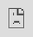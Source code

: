 ```yaml
---
layout: post
date:   2020-05-10
image: "/conflict_urbanism_sp2020/images/covid19/covid19_thumbnail.jpg"
title:  "Pandemic Urbanism: Reflections on the Spatial and Rhetorical Devices of the COVID-19 Crisis"
author: "Jin Hong Kim, Claudia Nicole Kleffmann, Spenser A Krut, Nina Sky Lish, Qingying Wang, Savannah Wu"
---
```

<!-- This is a document that is written in markdown. What is markdown? It is a 'markup language' that allows you to format plain text in a way that is easily converted to many different formats. For example, this document was written in markdown but will be used as an webpage and converted into HTML.  

<!-- 
To present and turn in your final projects for Conflict Urbanism: Puerto Rico Now you will be editing this template. You will include all of the text of your paper here, along with any and all images, maps, videos, or other materials that you produce.  

<!-- 
[This webpage](https://guides.github.com/features/mastering-markdown/) provides a comprehensive guide to markdown syntax. But to make things easier for you we are including a cheat sheet of the main things you need to know here.  
-->

#### Context  
It is May 8, 2020 and the coronavirus pandemic steadily continues on its disruptive path. It is a conflict of growing proportions that, in a few short months, became the primary structuring principle of organisms, societies, cities, and infrastructural and global networks. Though the “end” is far from sight, we know that conflict can be destructive and also constructive when it comes to our environments. Prompted by the theme of this course, the architecture school and university we share, and the simple fact that “we’re living it,” this project aims to reflect upon and analyze the documented aspects of the novel coronavirus in order to better understand the present spatial effects and future implications.

The project shares insights into the chronology of unprecedented events; a lexicon of spatial terminology indigenous to the pandemic; a defense of the efficacy of the “Flatten-the-curve” movement; and deeper reflections on the data, methods, and visualizations circulating at present.

#### Dispersion
![DispersionGif](/conflict_urbanism_sp2020/images/covid19/DispersionGif.gif)  
On March 12, 2020, the President of Columbia University, Lee Bollinger, issued the following statement: “in order to reduce the density of our residential environment, while respecting the interests and needs of students who have reason to continue to remain in residence on campus, we are instituting three critical decisions: (1) The University will remain open and functioning; (2) All classes for the remainder of the semester will be conducted online; and (3) We encourage any students who are able to move out of undergraduate residence halls for the rest of the semester to do so.” Thus, there were many cancelled spring break plans (March 16-20) due to the mounting travel restrictions. On March 11 the U.S. barred the entry of all foreign nationals who had visited China, Iran and a group of European countries during the previous 14 days.[^1] The State Department on March 19 raised its global travel advisory to a Level 4, a recommendation that U.S. citizens either remain in place or return home. While on March 20, the White House Coronavirus Task Force said it was closing the border with Mexico and Canada to any nonessential travel, beginning March 21. By March 27, most students left Columbia to work remotely.  Some went home, others stayed in New York. 

Our awareness of the crisis evolved over time as restrictions and cancellations progressed. In an exercise early in the forming of this project, we found the act of mapping Columbia University and GSAPP events useful in understanding the multitude of personal and institutional circumstances. 

[^1]: Coronavirus Travel Restrictions, Across the Globe. New York Times. https://www.nytimes.com/article/coronavirus-travel-restrictions.html.


![TimelineGif](/conflict_urbanism_sp2020/images/covid19/TimelineGif.gif)  
Timeline of University Events  

Students also drafted their own personal timelines according to their own experiences.  

<p align="center">
<img width="150" alt="PersonalTimeline01" src="/conflict_urbanism_sp2020/images/covid19/PersonalTimeline01.png">  <img width="150" alt="PersonalTimeline02" src="/conflict_urbanism_sp2020/images/covid19/PersonalTimeline02.png">  <img width="150" alt="PersonalTimeline03" src="/conflict_urbanism_sp2020/images/covid19/PersonalTimeline03.png">  <img width="150" alt="PersonalTimeline04" src="/conflict_urbanism_sp2020/images/covid19/PersonalTimeline04.png"> 
<br>
<img width="150" alt="PersonalTimeline05" src="/conflict_urbanism_sp2020/images/covid19/PersonalTimeline05.png">  <img width="150" alt="PersonalTimeline06" src="/conflict_urbanism_sp2020/images/covid19/PersonalTimeline06.png">  <img width="150" alt="PersonalTimeline07" src="/conflict_urbanism_sp2020/images/covid19/PersonalTimeline07.png">  <img width="150" alt="PersonalTimeline08" src="/conflict_urbanism_sp2020/images/covid19/PersonalTimeline08.png">
</p>

#### Lexicon of Spatial Terms
Moving beyond our class’s dispersion, beyond the University’s timeline and lens through which to observe the crisis, our following explorations attempt to represent at minimum three critical demographics: Essential Workers, non-essential workers, and those who have experienced serious disruptions to their livelihood on account of falling ill or having a close relation compromised by the virus. From the many mediums and platforms broadcasting information about COVID-19, a lexicon of spatial terms continues to emerge and shape the way we understand the current and potential effects of the pandemic on the urban environment. As part of this project’s efforts to keep up, we collected these terms throughout March and April with input from our classmates and extensive online research. After a critical mass was reached, we sought to classify our findings as a form of analysis: scalar divisions added another dimension to the old, new, and ever-changing definitions and uses of these words.  


<div class="iframe-column"><iframe src="https://jinhongkim-git.github.io/covid19/index.html" style="position:absolute;top:0;left:0;width:100%;height:100%;" frameborder="0"></iframe></div>  


#### Flatten-the-Curve  
A widely circulated diagram serves as an organizing principle for the spatial terms within the various scales.  

![FlattenTheCurvePng](/conflict_urbanism_sp2020/images/covid19/FlattentheCurveDiagram.png)  

The flatten the curve diagram started to become popular in early March after microbiologist Siouxsie Wiles and illustrator Toby Morris [^2] circulated a clear GIF that emphasizes the importance of preventing the spread with simple actions. The diagram charts two projected outcomes of COVID-19 and the healthcare system. The high peak  illustrates the catastrophic outcomes that come from taking no preventative measures and the spread infecting people beyond the capacity of the healthcare system (shown in purple). Whereas the second peak highlights how the curve would look when taking preventative measures, in which the number of infected cases can drastically be reduced by small actions that avoid the spread (shown in blue). This diagram emphasizes the combination of the threat of COVID-19’s high contagion spread combined with the limitations of the healthcare system. 

The diagram disseminates the two scenarios simply and not mathematically, becoming a powerful tool to educate and spread the news. As a result, we now find a large diversity of the same diagram, in different languages, some with added information, some through a more fun and creative lens, etc.  

![FlattenTheCurveGif](/conflict_urbanism_sp2020/images/covid19/Diagram-variations.gif)  

[^2]: Mark Wilson, “The story behind ‘flatten the curve,’ the defining chart of the coronavirus” Fast Company, March 2020. https://www.fastcompany.com/90476143/the-story-behind-flatten-the-curve-the-defining-chart-of-the-coronavirus

<a name="top"></a>
The diagram is annotated with terminology and analysis to explore six spatial scales:  
#### <a href="#MicrobialSpace">Microbial</a> | <a href="#PersonalSpace">Personal</a> | <a href="#SocialSpace">Social</a> | <a href="#UrbanSpace">Urban</a> | <a href="#InfrastructuralSpace">Infrastructural</a> | <a href="#GlobSpaceal">Global</a> 

===========================================================================================

#### <a name="MicrobialSpace">Microbial Space</a> 

![FlattenTheCurveMicrobial](/conflict_urbanism_sp2020/images/covid19/MicrobialCurve.png) 

Policies implemented at lowering the Rt value to below 1 shifts the epidemic curve towards a downward trend. The r-naught (R0)value, or the infectious rate of the disease is estimated to be in between 2.5 and 3, meaning that for every one person infected, 2.5 to 3 persons are likely to be infected over the virus’ serial interval. However, the Rt value (effective reproduction rate), which takes human and environmental controls into consideration, shows how policies implemented over time can decrease the infectious rate of the disease.  

<p align="center">
<img width="200" alt="microbial01" src="/conflict_urbanism_sp2020/images/covid19/microbial01.jpg" onmouseover="this.src='/conflict_urbanism_sp2020/images/covid19/microbial01-01.jpg'" onmouseout="this.src='/conflict_urbanism_sp2020/images/covid19/microbial01.jpg'">  <img width="200" alt="microbial02" src="/conflict_urbanism_sp2020/images/covid19/microbial02.jpg" onmouseover="this.src='/conflict_urbanism_sp2020/images/covid19/microbial02-01.jpg'" onmouseout="this.src='/conflict_urbanism_sp2020/images/covid19/microbial02.jpg'">  <img width="200" alt="microbial03" src="/conflict_urbanism_sp2020/images/covid19/microbial03.jpg" onmouseover="this.src='/conflict_urbanism_sp2020/images/covid19/microbial03-01.jpg'" onmouseout="this.src='/conflict_urbanism_sp2020/images/covid19/microbial03.jpg'">  
<br>
<img width="200" alt="microbial04" src="/conflict_urbanism_sp2020/images/covid19/microbial04.jpg" onmouseover="this.src='/conflict_urbanism_sp2020/images/covid19/microbial04-01.jpg'" onmouseout="this.src='/conflict_urbanism_sp2020/images/covid19/microbial04.jpg'">  <img width="200" alt="microbial05" src="/conflict_urbanism_sp2020/images/covid19/microbial05.jpg" onmouseover="this.src='/conflict_urbanism_sp2020/images/covid19/microbial05-01.jpg'" onmouseout="this.src='/conflict_urbanism_sp2020/images/covid19/microbial05.jpg'">  <img width="200" alt="microbial06" src="/conflict_urbanism_sp2020/images/covid19/microbial06.jpg" onmouseover="this.src='/conflict_urbanism_sp2020/images/covid19/microbial06-01.jpg'" onmouseout="this.src='/conflict_urbanism_sp2020/images/covid19/microbial06.jpg'">  
</p>  
Image citations: [^3], [^4], [^5], [^6], [^7], [^8]

[^3]: note1 x
[^4]: note1 x
[^5]: note1 x
[^6]: note1 x
[^7]: note1 x
[^8]: note1 x

The fight against COVID-19 starts at a microbial scale – a conflict that is invisible to the eye yet has serious repercussions in the way we manage space. In the frontlines, scientists are trying to make visible the invisible virus that is SARS-CoV-2 while doctors are donning their limited supply of personal protective equipment to shield themselves at the microbial scale. The rest of the city are wearing N95 masks that filter out 95% of particulate matter invisible to the naked eye. People are advised to wash their hands for 20-seconds with soap and disinfect surfaces with alcoholic wipes to prevent further spread. Geospatial Resolution of Human and Bacterial Diversity with City-Scale Metagenomics by Afshinnekoo et al. mapping the diversity of bacterial species existing on various surfaces of New York City’s subway system is more relevant today than ever regarding the spatial conditions of the pandemic.

Every week, hundreds of newspapers are published that use statistical and evidence-based modeling to help “see” the virus and understand it in more concrete ways. There are three critical numbers, based on numerous papers, that influence policy measures to help slow the spread of the virus: Rt (effective reproduction rate), severity, and total number of cases.

Rt  
Based on R0 (r-naught) value, known as the reproduction number signals how contagious a disease is. For example, an R0 value of 2 means that the one person has a likelihood of spreading it to two persons over its serial interval, the average time between each successive infection. Likewise, a R0 value of lower than 1 means that it spreads to fewer people over time. However, R0 is static and is not helpful in determining which policies are effective and therefore Rt value, which takes human and environmental controls into consideration, becomes more valuable. Studies have shown that the initial Rt value of COVID-19 in Wuhan started at 3.9 but with effective lockdown and quarantine measures, they were able to bring it down to 0.32. While calculation methods for this value vary widely and are much disputed, it has shown to increase in confidence interval over time as more data becomes available.

Severity  
CDC / China research
 
Number of cases  
At the early stages of the pandemic, there was unreliable data in the total number of cases being reported, largely due to a lack of understanding overall about the virus. As governments came to agree diagnostic testing was of utmost priority in order to understand the full extent of the pandemic, there was a rush to manufacture test kits. In South Korea, their early action to mass produce test kits allowed for abundant access to testing and was their primary tool for effectively seeing and controlling the virus. Alternatively, when the United States announced travel restrictions to and from China after nine confirmed cases, there was large speculation that it was already too late and that the virus had already infected thousands more in the country.
 
More recently, the rise in antibody testing of the virus has supplemented the lack of diagnostic tests in order to more accurately depict the total number of cases. Recent studies have shown that 1 in 5 persons in New York City are likely to have contracted the virus at some point.



<a href="#top">Back to Top</a>

#### <a name="PersonalSpace">Personal Space</a> 

![FlattenTheCurvePersonal](/conflict_urbanism_sp2020/images/covid19/PersonalCurve.jpg) 

Actions taken at the Personal Scale result in a flattening of the epidemic curve and a potential lowering of the healthcare system capacity line. Individuals abiding by social distancing protocol like maintaining six feet of separation or working from home decreases the potential number of cases by minimizing unnecessary contact with others. If healthcare workers follow similar principles (ie. self-quarantining if potentially exposed to the virus), they would be required to remove themselves from the frontline for a dedicated period of time therefore decreasing the healthcare system capacity.  

<p align="center">
<img width="200" alt="personal01" src="/conflict_urbanism_sp2020/images/covid19/Personal01.jpg" onmouseover="this.src='/conflict_urbanism_sp2020/images/covid19/Personal01-01.jpg'" onmouseout="this.src='/conflict_urbanism_sp2020/images/covid19/Personal01.jpg'">  <img width="200" alt="personal02" src="/conflict_urbanism_sp2020/images/covid19/Personal02.jpg" onmouseover="this.src='/conflict_urbanism_sp2020/images/covid19/Personal02-01.jpg'" onmouseout="this.src='/conflict_urbanism_sp2020/images/covid19/Personal02.jpg'">  <img width="200" alt="personal03" src="/conflict_urbanism_sp2020/images/covid19/Personal03.jpg" onmouseover="this.src='/conflict_urbanism_sp2020/images/covid19/Personal03-01.jpg'" onmouseout="this.src='/conflict_urbanism_sp2020/images/covid19/Personal03.jpg'">  
<br>
<img width="200" alt="personal04" src="/conflict_urbanism_sp2020/images/covid19/Personal04.jpg" onmouseover="this.src='/conflict_urbanism_sp2020/images/covid19/Personal04-01.jpg'" onmouseout="this.src='/conflict_urbanism_sp2020/images/covid19/Personal04.jpg'">  <img width="200" alt="personal07" src="/conflict_urbanism_sp2020/images/covid19/Personal07.jpg" onmouseover="this.src='/conflict_urbanism_sp2020/images/covid19/Personal07-01.jpg'" onmouseout="this.src='/conflict_urbanism_sp2020/images/covid19/Personal07.jpg'">  <img width="200" alt="personal06" src="/conflict_urbanism_sp2020/images/covid19/Personal06.jpg" onmouseover="this.src='/conflict_urbanism_sp2020/images/covid19/Personal06-01.jpg'" onmouseout="this.src='/conflict_urbanism_sp2020/images/covid19/Personal06.jpg'">  
</p>
Image citations: [^9], [^10], [^11], [^12], [^13], [^14]  

[^9]: note1 x
[^10]: note1 x
[^11]: note1 x
[^12]: note1 x
[^13]: note1 x
[^14]: note1 x

The Personal Scale encompasses an individual’s agency and concerns. The virus spreads through contact between healthy and infected persons, therefore governments and institutions mandate distancing. Work-from-home or remote-learning requirements promote dispersion of large concentrations of people. Occupancy restrictions limit the number of people allowed to gather in or enter one place. Maintaining six feet apart from strangers provides a buffer for contagious symptoms. But how do these new rules augment an individual’s experience of personal space?  
 
For non-essential workers, operation within one’s personal space becomes an act of reducing the risk of exposure by physically removing oneself from contact with other people. Essential workers navigate hygienic measures intended to cleanse their personal space between shifts—between moments when risk of exposure from strangers is high to moments of being the greatest risk for their families and/or relations. Falling ill, or caring for someone else who is ill, amplifies the adherence to the new guidelines for social distancing and cleanliness. In all spheres, routines have been upended and therefore personal space has taken on new meaning and value.  

While all of the new measures are proposed in the service of protecting one’s physical health, the Personal Scale also makes evident the effect of the pandemic on a subconscious level. The adjustments necessary to follow distancing practices affects mental health, habits, and the spaces we inhabit.  

Rhetorics of Isolation Enforcement  

In the United States, restrictions and guidelines in response to COVID-19 with spatiotemporal effects vary across borders, yet repeat similar phrases: shelter in place and stay home. The primary differences between the phrases lie in their historical use and nuances of the English language. The language of the measures matter insofar as how the public reacts to them. To consider briefly how the importance of rhetoric has played out already, the series of announcements, orders, and plans put forth by California and New York in March offer comparable case studies. 

Part of the ongoing crisis is the concurrent infodemic—the proliferation of false or inaccurate information. Much has been said about steps taken in northern California to stop the spread ranging from commending their early action to accusing the local governments of inducing fear and panic by invoking the phrase: shelter in place.[^15] One caveat to this reporting is that during the press briefing for the most densely populated county (San Francisco) introducing Public Health Order No. C19-07, “shelter in place” was never uttered by any officials.[^16] It appeared in the language of the order as follows: “this Order requires all individuals anywhere in San Francisco to shelter in place—that is, stay at home—except for certain essential activities.”

[^15]: A PDF of  Public Health Order No. C19-07 can be found here: https://www.sfdph.org/dph/alerts/files/HealthOrderC19-07-%20Shelter-in-Place.pdf
[^16]: https://www.youtube.com/watch?v=_VwHUvVyO_M


![PersonalCollage](/conflict_urbanism_sp2020/images/covid19/PersonalCollage.jpg) 

In this moment when every government is under the stress of acting quickly and efficiently, one approach to disseminating helpful information is to reuse known legal terminology. “Shelter in place” is a formal warning previously used in situations when it would be more dangerous for people to evacuate than stay indoors. Since the criticism of its inextricable association with more alarming circumstances, California switched to “stay-at-home order.”  

One of the loudest critics of naming public health orders came from New York Governor Andrew M. Cuomo after New York City Mayor, Bill de Blasio, expressed support for California’s action. “Look at your words, ‘shelter in place,’ you know where that came from? That came from nuclear war. What it said is people should go into an interior room of their home with no windows, stay there until they get the all-clear sign. Now, that’s not what people really mean, but that’s what it sounds like.”[^17] Instead, on March 20, Cuomo announced New York’s Executive Order, NYS on P.A.U.S.E., an acronym for Policies Assure Uniform Safety for Everyone.The regulations it outlined were built up over the month of March; gradually more of the non-essential workforce was sent home until the numbers reached 100%. The order also introduced stricter rules for vulnerable populations, particularly the elderly. Cuomo nicknamed this section Matilda’s Law, after his own mother, to act as a reminder that what an individual does affects those around them.[^18] Both the acronym (alternatively understood as the avoidance of using alarmist language concurrently circulating) and personal touches intend to present an empathetic approach, the efficacy of which is still running its course.  

[^17]: Keshia Cluckey and Henry Goldman. “De Blasio Insists on NYC Shelter-in-Place Order; Cuomo Resists”  Bloomberg News, March 20, 2020. 
[^18]: https://www.youtube.com/watch?v=XxA4HL-I8sc.  

<div class="iframe-column"><iframe src="https://www.youtube.com/embed/XxA4HL-I8sc" style="position:absolute;top:0;left:0;width:100%;height:100%;" frameborder="0" allow="accelerometer; autoplay; encrypted-media; gyroscope; picture-in-picture" allowfullscreen></iframe></div>
Source: YouTube

It could be argued that northern California was going to face backlash regardless of the formal language of their announcements because they introduced the strictest rules first. The rhetoric of the order, the press briefing, and subsequent reporting was one mere scapegoat for the anger, disappointment, and anxiety of the public. It is also worth questioning if the seriousness of the situation can and should be matched by the language used. The measures suggested at the Personal Scale, like maintaining six feet or working from home, feel somewhat voluntary (because they are in many places on the globe) despite having life or death effects. Further, political, medical, or scientific fields have historically attempted to use neutral, matter-of-fact tones to emphasize seriousness—like shelter in place—which is sufficiently vague. Using “stay-at-home” or stay home in its stead introduces a new, potentially contentious term: home. As the crisis continues, it is becoming increasingly evident that home can mean many different situations depending on individuals’ circumstances.  

<a href="#top">Back to Top</a>

#### <a name="SocialSpace">Social Space</a> 

![FlattenTheCurveSocial](/conflict_urbanism_sp2020/images/covid19/SocialCurve.png) 

The widely known diagram of “Flattening the Curve” takes terminologies like Social distancing, Quarantine, Isolation, Postponing and others as its base to highlight how social interaction influences the amount of stress put on the Healthcare system. Therefore, when annotating the “Flatten the Curve” diagram with a “Social Space” Lexicon approach, two additional layers come to mind. The first is the different levels of social distancing and how strictly each state or country applies them. We already know that depending on these different levels of social distancing, the Healthcare system will perform drastically differently. The wide known diagram highlights the huge difference between not doing anything and taking radical cautionary measures to reduce the spread of the virus. However the added curves highlight how measures that would seem drastic, are still not enough, like for example closing down schools and universities. Instead these added curves point out that only when isolating cases, plus any other additional effort, will we start seeing better results in containing the spread of the virus.  

The second layer is about how these different outcomes have an effect on vulnerable populations. This category includes both people who have pre existing conditions that make them more susceptible to the virus and certain age groups, but it also includes low-income populations who can not afford to isolate and stay home, or do not have the means to get tested and treated accordingly.  

![VulnerablePopulation](/conflict_urbanism_sp2020/images/covid19/SocialVulnerablePop.PNG) 
Source: Chris Wilson, “These Graphs Show How COVID-19 Is Ravaging New York City's Low-Income Neighborhoods“ Time, April 2020. https://time.com/5821212/coronavirus-low-income-communities/  

It is therefore possible to make the following deduction: The first scenario of the “Flatten the Curve” diagram (in purple) most probably includes a much higher percentage of affected people that fall under any of the “vulnerable population'' categories, since they are the ones more likely to get it and not get an adequate treatment fast enough. This scenario shows a disregard for vulnerable populations which is also reflected in statements given by certain leaders, like Texas Governor, who considered “that the economic well-being of the country was more important than the lives of older people”.[^19] On the other hand, if the curve remains controlled, the second scenario in light blue, then the vulnerable population, meaning older people or groups with pre existing conditions, will still be mostly affected, but they will be able to get treatment, reducing their death toll. Unfortunately this was not the case for many cities and countries, in which the economy was put before the well being of their population.  
[^19]: Celia Viggo Wexler, “Coronavirus has shown that the economy is more important to Trump than elderly people” Euronews, March 2020. https://www.euronews.com/2020/03/28/coronavirus-has-donald-trump-dan-patrick-ready-sacrifice-older-people-view

It is due to these many debates, on whether to do this or that, that talk around Social Space has become a very dominating topic since the start of COVID-19.   
The speed of the spread of the virus is currently dictating the way we interact in society. It has been constantly repeated that people who have the regular flu will spread it to 1.3 people, whereas someone with COVID-19 will give it to 2.5, meaning that our social behaviour needed to change drastically in order to avoid the exponential growth of the curve and avoid overloading the health infrastructure.  
With this concept in mind, a big variety of new terms started to become very popular ranging from basic social distancing understanding, to terms like “postponed” or “cancelled” that start travelling the media at exponential rates. A few weeks into the social distancing, people start talking about the “new normal”, anticipating and thinking of what the future might look like after this pandemic.  

![SocialLexicon](/conflict_urbanism_sp2020/images/covid19/SocialLexicon.png)  

Of course all these new terms start to give shape to a broader one: “Infodemic”. It is as important as pandemic due to how fast and easily it “spreads”. The overwhelming amount of information and the easy access becomes the foundation of this one last term. Which is why the chronology of these terms is of particular interest. There is an order to how certain terms start to become more and more popular, also displaying how one leads to the next. 
In a way one can talk of an evolution of spatial terms that start to grow and diversify as time goes by since the start of the outbreak and as we see new outcomes, new reactions, unexpected growth in numbers and new social patterns.  

![LexiconGoogleSearch](/conflict_urbanism_sp2020/images/covid19/SocialLexiconGoogleSearch.png)
Source: Google Word Search - United States

When running a Google Word Search for the U.S from December to May, we see that the terms that mostly stand out are Cancelled, Isolation, Shutdown, Social Distancing, Virtual and Essential Workers, all very related to Covid-19. However, even though it is hard to establish an actual chronological order, one could say that there is a “first” and a following chain reaction, starting with “Cancelled”. However, a Google Word Search will focus on trends, which does not accurately reflect the real order, which is why starting with “Essential workers”, due to their position as the frontline and first responders, can make more sense for a chronological collage.  

![LexiconChronologyGif](/conflict_urbanism_sp2020/images/covid19/SocialLexiconChronologyGif.gif)  

There are many ways to organize this lexicon chronologically and probably none is entirely correct or incorrect. However this exercise allows us to raise important questions regarding the past present and future, questioning underlying issues that are now more visible, understanding the present, which is changing extremely fast under these circumstances and speculating about what will happen. For example, is there a new understanding of vulnerable populations that will include first responders or essential workers that cannot leave because they are needed, making them more vulnerable in a crisis like this?  Does this mean that these job positions could finally become more valued, leading to a raise in salary or social benefits? 
How will we continue using spaces? And are we learning new values and appreciating existing Social Networks? Maybe even discovering new ones that were always there but never evident?
All of this will finally lead to our New Normal. 

<a href="#top">Back to Top</a>  


#### <a name="UrbanSpace">Urban Space</a> 

![FlattenTheCurveUrban](/conflict_urbanism_sp2020/images/covid19/UrbanCurve.gif) 

Typically the healthcare system’s available resources, space and staff all limit its capacity to treat patients. Urban areas with high populations and potential for Covid-19 spread create emergent needs to expand the healthcare systems capacity and mitigate high mortality by meeting increased needs--and fast. 

Expanding Capacity  
Small local businesses and large corporations adapt in real time to provide online services and new production streams of PPE, medical equipment and provide basic needs to people around the world.  The distancing measures combined with temporary expansion to the healthcare system allow needs to be met and a delayed peak of cases. Re-openings of offices and normal operations and restrictions lifted before a vaccine or herd immunity risks a resurgence of the spread and a potential second peak. 

Urban Space Transformation  
Quiet and eerily empty streets and public spaces. Makeshift hospitals spilling out into parking lots and parks. Caution tape strewn about playgrounds and signs reminding of “social distancing” and “no gathering, stay six-feet apart” displayed in places formerly packed on warm spring days.

Those depictions were unimaginable or seemingly science fiction prior to March. Urban spaces are undergoing reconfigurations which include temporary housing for the homeless, pedestrianized streets and makeshift treatment and testing centers. The streets are experiencing a beautiful resurgence of wildlife in some cases, but the inactivity can also create a post-apocalyptic fear and paranoia.

![UrbanLexiconGif](/conflict_urbanism_sp2020/images/covid19/UrbanLexiconGif.gif) 

Imagining Potential Futures  
“Never waste a good crisis” has become a motto within the design field throughout the pandemic. The opportunities for change increase while each city experiences transformations. RFP’s and competitions have all launched to meet the challenges of a supposed “new future.” The hope is that we can adapt and customize our cities to work better for people. For far too long cities have been designed for automobiles and perform poorly for pedestrians and cyclists. People find themselves occupying the leftover area between the streets and the buildings--sidewalks. They are uninspired and wildly insufficient for our present reality of physical distancing which causes chaotic dodging on every block. What might the future urban spaces look like at the end of the Covid-19 crisis?

<a href="#top">Back to Top</a>  

#### <a name="InfrastrucutralSpace">Infrastructural Space</a> 

![FlattenTheCurveInfrastructural](/conflict_urbanism_sp2020/images/covid19/InfrastructuralCurve.png) 

The Infrastructural space serves as a critical nodal space in fighting against the unprecedented COVID-19 crisis. It refers to the space of the underlying framework connecting different urban spaces, as well as connecting different cities and countries across the world. As Brian Larkin defines infrastructure as the “physical network” that “allows for the possibility of exchange over space,”[^20] this scale of space puts an emphasis on the movement and flow of goods, people, materials and services across different scales of space. Because of the contagious nature of the virus, movement and connectivity, infrastructure assumes a critical role, as it becomes questionable and sometimes even dangerous. 

From the lockdown of the city of Wuhan to the Hubei Province, to bringing national guards to New Rochelle in the New York State, we saw top-down measures to use infrastructure to restrict movement in an attempt to flatten the curve. Surveillance and tracking of the movement history of positive cases were also considered effective in containing the transmission of the virus, especially with the successful case of South Korea. On the other hand, the public infrastructural spaces, such as the subways, airports and highways, become empty since they could be the “hot zone” of the virus due to their public and connective nature. Reflecting on the Infrastructural space, we have to ask: what is the new role of infrastructure in such a crisis? Or should we think about the infrastructural space less in the form of “physical built networks” but more as the exchange of invisible service and ideas across space?
[^20]: Larkin, Brian. “The Politics and Poetics of Infrastructure”. The Annual Review of Anthropology.2013

![InfrastructuralLexicon](/conflict_urbanism_sp2020/images/covid19/InfrastructuralLexicon.png)  

<!--
Checkpoints  
<p align="center">
<img width="150" alt="Checkpoint01" src="/conflict_urbanism_sp2020/images/covid19/Checkpoint01.jpg">  <img width="150" alt="Checkpoint02" src="/conflict_urbanism_sp2020/images/covid19/Checkpoint02.jpg">  <img width="150" alt="Checkpoint03" src="/conflict_urbanism_sp2020/images/covid19/Checkpoint03.jpg">  <img width="150" alt="Checkpoint04" src="/conflict_urbanism_sp2020/images/covid19/Checkpoint04.jpg">  
<br>
<img width="150" alt="Checkpoint05" src="/conflict_urbanism_sp2020/images/covid19/Checkpoint05.jpg">  <img width="150" alt="Checkpoint06" src="/conflict_urbanism_sp2020/images/covid19/Checkpoint06.jpg">  <img width="150" alt="Checkpoint07" src="/conflict_urbanism_sp2020/images/covid19/Checkpoint07.jpg">  <img width="150" alt="Checkpoint08" src="/conflict_urbanism_sp2020/images/covid19/Checkpoint08.jpg">  
</p>
-->
<!--
Critical Infrastructure  
<p align="center">
<img width="150" alt="CritInfra01" src="/conflict_urbanism_sp2020/images/covid19/CritInfra01.png">  <img width="150" alt="CritInfra02" src="/conflict_urbanism_sp2020/images/covid19/CritInfra02.jpg">  <img width="150" alt="CritInfra03" src="/conflict_urbanism_sp2020/images/covid19/CritInfra03.jpg">  <img width="150" alt="CritInfra04" src="/conflict_urbanism_sp2020/images/covid19/CritInfra04.png">  
</p>
-->
<!--
Wuhan Lockdown  
<p align="center">
<img width="150" alt="Wuhan01" src="/conflict_urbanism_sp2020/images/covid19/Wuhan01.png">  <img width="150" alt="Wuhan02" src="/conflict_urbanism_sp2020/images/covid19/Wuhan02.png">  <img width="150" alt="Wuhan03" src="/conflict_urbanism_sp2020/images/covid19/Wuhan03.jpg">  <img width="150" alt="Wuhan04" src="/conflict_urbanism_sp2020/images/covid19/Wuhan04.jpg">  
<br>
<img width="150" alt="Wuhan05" src="/conflict_urbanism_sp2020/images/covid19/Wuhan05.jpg">  <img width="150" alt="Wuhan06" src="/conflict_urbanism_sp2020/images/covid19/Wuhan06.jpg">  <img width="150" alt="Wuhan07" src="/conflict_urbanism_sp2020/images/covid19/Wuhan07.jpg">  <img width="150" alt="Wuhan08" src="/conflict_urbanism_sp2020/images/covid19/Wuhan08.jpg">  
</p>
-->
<!--
Public Transit  
<p align="center">
<img width="150" alt="Transit01" src="/conflict_urbanism_sp2020/images/covid19/Transit01.jpg">  <img width="150" alt="Transit02" src="/conflict_urbanism_sp2020/images/covid19/Transit02.jpg">  <img width="150" alt="Transit03" src="/conflict_urbanism_sp2020/images/covid19/Transit03.jpg">  <img width="150" alt="Transit04" src="/conflict_urbanism_sp2020/images/covid19/Transit04.jpg">  
<br>
<img width="150" alt="Transit05" src="/conflict_urbanism_sp2020/images/covid19/Transit05.jpg">  <img width="150" alt="Transit06" src="/conflict_urbanism_sp2020/images/covid19/Transit06.jpg">  <img width="150" alt="Transit07" src="/conflict_urbanism_sp2020/images/covid19/Transit07.jpg">  <img width="150" alt="Transit08" src="/conflict_urbanism_sp2020/images/covid19/Transit08.png"> 
</p>
-->
<!--
Air Travel  
<p align="center">
<img width="150" alt="AirTravel01" src="/conflict_urbanism_sp2020/images/covid19/AirTravel01.jpg">  <img width="150" alt="AirTravel02" src="/conflict_urbanism_sp2020/images/covid19/AirTravel02.jpg">  <img width="150" alt="AirTravel03" src="/conflict_urbanism_sp2020/images/covid19/AirTravel03.jpg">  <img width="150" alt="AirTravel04" src="/conflict_urbanism_sp2020/images/covid19/AirTravel04.jpg">  
</p>
-->

Analysis of different scales of intervention in the Infrastructural Space to restrict movement and to flatten the curve  

![InfrastructuralAnalysis](/conflict_urbanism_sp2020/images/covid19/InfrastructuralAnalysis.png) 

This diagram attempts to extract different strategies used to restrict movement in the infrastructural space [^21] and to analyze them according to their scales of intervention versus the effect on flattening the curve of COVID-19 (the effect is generalized rather than scientific). It shows that generally the effect of the intervention is proportional to the scale of intervention. At the same time, actions taken on the nodal spaces, such as the border between states and nations are usually the most effective since they have a large impact in containing the movement across space. This points to the critical role of infrastructure as a network of exchange, especially at an age of maximized connectivity. At the same time, such strategies, even taken at small scales such as at the level of checkpoints, usually require top-down approaches from the local government or even the collaboration between governments.  
[^21]: All the information is extracted from the photos of the photo grid. Refer to their sources.  

It is demonstrated that the infrastructural space is a critical space in the crisis of COIVD-19 due to its nature as a space of exchange. This crisis prompts us to reflect on the question of control over this exchange. Is control over infrastructural space necessary during such a crisis? If so, does it assume that we should accept the inherent political nature of the infrastructure since such control usually comes from top-down approaches? In the case of COVID-19, is infrapolitics still a possibility? Lastly, if physical exchange is inherently controlled by power, how about immaterial exchange such as ideas and emotions?  

<a href="#top">Back to Top</a>  

#### <a name="GlobalSpace">Global Space</a> 

The global impacts of the COVID-19 crisis, which was declared as a pandemic by the WHO on March 11, are unprecedented and severe. It is a health pandemic and economic crisis that became global in a short span of time, resulting in a combination of disruptions to our way of life and mobility, uncertainty over privacy concerns, and demand and supply chain disruptions to major economies. [^22] The crisis has revealed racial biases showing up in coronavirus testing and incidences of individuals racializing COVID-19 as the “Chinese virus”. Superspreader events have occurred in environments where many people are in close quarters for sustained periods, such as the outbreaks in nursing homes, cruise ships, and church gatherings. Satellite imagery show reductions of greenhouse gas emissions in numerous cities, and photos of wildlife sightings suggest that the coronavirus is changing the environment. However, many experts are less certain about the long-term environmental impacts as activists are pressing governments to ensure tougher rules on emissions to post-pandemic stimulus aid. [^23]  

[^22]: Izvorski et al. (2020). A policy framework for mitigating the economic impact of COVID-19. Brookings Institute. https://www.brookings.edu/blog/future-development/2020/04/20/a-policy-framework-for-mitigating-the-economic-impact-of-covid-19/   
[^23]: McFarlane, Sarah. (April 6, 2020). How Environmental Movement Plans to Leverage the Coronavirus Pandemic. WSJ. https://www.wsj.com/articles/how-the-environmental-movement-plans-to-leverage-the-coronavirus-pandemic-11586164191  

<p align="center">
<img width="200" alt="Global01" src="/conflict_urbanism_sp2020/images/covid19/Global01.jpg" onmouseover="this.src='/conflict_urbanism_sp2020/images/covid19/Global01-01.jpg'" onmouseout="this.src='/conflict_urbanism_sp2020/images/covid19/Global01.jpg'">  <img width="200" alt="Global02" src="/conflict_urbanism_sp2020/images/covid19/Global02.jpg" onmouseover="this.src='/conflict_urbanism_sp2020/images/covid19/Global02-01.jpg'" onmouseout="this.src='/conflict_urbanism_sp2020/images/covid19/Global02.jpg'">  <img width="200" alt="Global03" src="/conflict_urbanism_sp2020/images/covid19/Global03.png" onmouseover="this.src='/conflict_urbanism_sp2020/images/covid19/Global03-01.jpg'" onmouseout="this.src='/conflict_urbanism_sp2020/images/covid19/Global03.png'">  
<br>
<img width="200" alt="Global04" src="/conflict_urbanism_sp2020/images/covid19/Global04.jpg" onmouseover="this.src='/conflict_urbanism_sp2020/images/covid19/Global04-01.jpg'" onmouseout="this.src='/conflict_urbanism_sp2020/images/covid19/Global04.jpg'">  <img width="200" alt="Global05" src="/conflict_urbanism_sp2020/images/covid19/Global05.png" onmouseover="this.src='/conflict_urbanism_sp2020/images/covid19/Global05-01.jpg'" onmouseout="this.src='/conflict_urbanism_sp2020/images/covid19/Personal05.png'">  <img width="200" alt="Global09" src="/conflict_urbanism_sp2020/images/covid19/Global09.jpg" onmouseover="this.src='/conflict_urbanism_sp2020/images/covid19/Global09-01.jpg'" onmouseout="this.src='/conflict_urbanism_sp2020/images/covid19/Global09.jpg'">   
</p>
Image citations: [^24], [^25], [^26], [^27], [^28], [^29]

[^24]: note1 x
[^25]: note1 x
[^26]: note1 x
[^27]: note1 x
[^28]: note1 x
[^29]: note1 x

![FlattenTheCurveGlobal](/conflict_urbanism_sp2020/images/covid19/GlobalCurve.gif) 
Source: John Hopkins University (JHU) and New England Complex Systems Institute Inc. (NECSI) 2020

Spotlight of Countries Beating COVID-19 (blue), Countries That Are Nearly There (green), and Countries That Need to Take Action (purple)  
The plots are based on JHU and NECSI’s data, adjusted for each country with a rolling 10-day average to reduce the size of the features, which show up on timescales of a few days. The vertical axis is plotted in arbitrary units, in order to easily compare the shapes of the curves. Data from recovering countries show that it takes about 5-7 weeks of strong interventions to get rid of the majority of cases, while taking half-measures do not work according to NESCI.[^12]
[^12]: New England Complex Systems Institute Inc. (2020). Some are Winning - Some are not: Which countries are Best in Beating COVID-19? https://www.endcoronavirus.org/countries

South Korea (country beating COVID-19):  
South Korea has employed a comprehensive free, 10-minute testing strategy in drive-thru and walk-in centers, and a contact tracing strategy that has enabled it to successfully curb the spread of coronavirus without a strict lockdown. To flatten the curve, legislation enacted in South Korea gave the government authority to collect mobile phone, credit card, and other data from those who test positive to reconstruct their daily routes. That information, stripped of personal identifiers, is shared on social media apps that allow others to determine whether they may have crossed paths with an infected person.[^13]  
[^13]: Sternlicht, Alexandra. (April 30, 2020). South Korea's Widespread Testing And Contact Tracing Lead To First Day With No New Cases. Forbes. 

In April, South Korea’s Democratic party won a landslide victory in elections and enacted a pledge to reach net zero emissions by 2050 through large-scale investments in renewable energy, the introduction of a carbon tax, the phase out of domestic and overseas coal financing by public institutions, and the creation of a Regional Energy Transition Centre to support workers transition to green jobs. However, the South Korean government supported a $2 billion dollar bailout of the country’s largest coal plant manufacturer in the same month.  

Netherlands (country that is nearly there):  
The Netherlands has been in a so-called “intelligent lockdown” since March 24. Staying at home is not mandatory, but encouraged. Unlike its direct neighboring countries—Germany, Belgium, the U.K. and Denmark—and unlike many other countries in the rest of the world, there is no hard lockdown, hardly any visible surveillance, very limited testing and borders remain open. Currently, regions will go into lockdown if it has more than 50 infections per 100,000 inhabitants every week in the Netherlands.[^14] Behind the “intelligent lockdown” is the idea of self-regulation, in combination with good citizenship and individual responsibility to control the number of infections so that people gradually build up immunity.[^15]
[^14]: Wiltsham, Serena. (May 7, 2020). What do the experts have to say about the easing of the intelligent lockdown? Dutch Review. https://dutchreview.com/news/dutch/what-do-the-experts-have-to-say-about-the-easing-of-the-intelligent-lockdown/  
[^15]: Kraaijenbrink, Jeroen. (April 14, 2020). The Dutch Answer To COVID-19: The ‘1.5 Meter Economy’. Forbes. https://www.forbes.com/sites/jeroenkraaijenbrink/2020/04/14/the-dutch-answer-to-covid-19-the-15-meter-economy/#731480084627  

![GlobalDelhi](/conflict_urbanism_sp2020/images/covid19/GlobalDelhi.jpg)
Source: Delhi's air quality has improved remarkably during the shutdown. Source: Getty Images via Soutik Biswas, BBC  

India (country that needs to take action):  
India placed 1.3 billion citizens under a nationwide lockdown on March 25 and extended until at least May 17, marking it as the world's largest, and one of the strictest lockdowns.[^16] Businesses and transportation, schools and religious sites were closed. There have been many challenges to the lockdown-- when Prime Minister Narendra Modi announced the lockdown, thousands of migrant workers were initially stranded in cities without a way to reach their home villages, and some took 100-mile journeys on foot. With supply chain disruptions across the country, there has been widespread chaos and suffering among its 300 million poor, as many have relied on the government for food handouts.  
[^16]: New York Times. (May 10, 2020). India Coronavirus Map and Case Count. New York Times. https://www.nytimes.com/interactive/2020/world/asia/india-coronavirus-cases.html  

Due to the lockdown, India is experiencing the best air quality on record in 2020. New Delhi saw a 60% reduction in PM2.5 levels from March 23 to April 13 from the same period in 2019. However, as Sunil Dahiya, an analyst based in New Delhi for CREA shares, "India (is) a highly fossil-fueled country . . . In order to tackle pollution, we need to tackle that. . . . When we come out of the outbreak, it will be interesting to see if we invest money in the cleaner future," adding that at the minimum, the government should commit to keeping existing policy pledges.[^17]  
[^17]: Wright, Rebecca. (April 1, 2020). The world's largest coronavirus lockdown is having a dramatic impact on pollution in India. CNN. https://www.cnn.com/2020/03/31/asia/coronavirus-lockdown-impact-pollution-india-intl-hnk/index.html  

There have been a variety of terms describing the global nature of the pandemic. Here are just a few of them described in more detail:  

Epicenter:  
Wuhan, China the epicenter of the crisis, entered the first 76-Day Lockdown on January 23. The epicenter of the outbreak soon spread to Europe, then the US as these countries saw an exponential growth of cases.  

![Superspreader](/conflict_urbanism_sp2020/images/covid19/GlobalSuperspreader.jpg) 
03/02 Superspreader Lee Man-hee, the leader of the Shincheonji church, held a news conference in Gapyeong, South Korea. Source: Pool photo/Getty Images  

Super spreader & exponential growth:  
The Shincheonji Church of Jesus has been linked to more than 5,000 coronavirus cases in South Korea. Its leader Lee Man-hee kneeled on the floor at a conference and begged for forgiveness after Seoul city authorities filed a murder complaint against him for failing to cooperate with government measures to curb the epidemic. Cruise ships have also become settings for outbreaks of infectious diseases because of their closed environment and contact between travelers from many countries. More than 800 cases of laboratory-confirmed COVID-19 cases occurred during outbreaks on three cruise ship voyages, and cases linked to several additional cruises have been reported across the United States. Transmission occurred across multiple voyages from ship to ship by crew members; both crew members and passengers were affected; 10 deaths associated with cruise ships have been reported to date, according to the CDC on March 27, 2020.[^18]  
[^18]: Moriarty LF, Plucinski MM, Marston BJ, et al. Public Health Responses to COVID-19 Outbreaks on Cruise Ships — Worldwide, February–March 2020. MMWR Morb Mortal Wkly Rep 2020;69:347-352. DOI: http://dx.doi.org/10.15585/mmwr.mm6912e3external icon.  

![RacismProtest](/conflict_urbanism_sp2020/images/covid19/GlobalRacism.jpg) 
03/18 Protests against racism in San Francisco. Source: KimmyYam  

Racialized terms:  
On March 16, President Trump, started stoking xenophobia with his rhetoric about the coronavirus through terms such as the "Chinese virus." In 2020, we’ve seen people arrested in New York City for hate crimes against Asian Americans, while researchers in San Francisco found more than 1,000 reported cases of xenophobia toward Chinese Americans and their communities between January 28 and February 24.[^19] In the past, colloquial names for epidemics have appeared for different reasons--- for example, the Spanish flu actually started in Kansas, but the name took hold because in the middle of World War I, in which Spain remained neutral, Spain was one of the only Western nations willing to report frankly on the pandemic.  
[^19]: Scott, Dylan. (2020). Trump’s new fixation on using a racist name for the coronavirus is dangerous. Vox.  https://www.vox.com/2020/3/18/21185478/coronavirus-usa-trump-chinese-virus  

![GlobalMobility](/conflict_urbanism_sp2020/images/covid19/GlobalMobility.jpg) 
03/19 Health officials in Ukraine scan passengers on a flight from New York for signs of fever. Source: Gleb Garanich/Reuters

Mobility:  
Mobility patterns are also changing as more people are working from home. Some have the privilege and luxury to pause and move to second homes, while rising tension with year round residences have become prevalent, as many are struggling to pay rent. There has been a steep drop in ridership of public transit, while some trains have been used to transport the sick. Airports are reducing operations and some are at risk of closure. Airlines under pressure have reduced scheduled flights by 60-90%, as some companies have been criticized for burning fuel flying empty ‘ghost’ planes.[^20] Many ports of entry are suspending entry for foreigners, immigrants and quarantining citizens who have been to countries stricken by COVID-19 to contain the spread of the virus. 
[^20]: Hamwey, Robert. (April 20 2020). Environmental impacts of coronavirus crisis, challenges ahead. UN Conference on Trade and Development. https://unctad.org/en/pages/newsdetails.aspx?OriginalVersionID=2333  
 
Remote working:  
Companies have shifted to enhance safety protocols and enable remote work where possible, with increases in paid sick and family leaf. Some companies have also sought alternatives, such as cutting employees’ work hours by 50%, rather than laying off 50% of staff.  
![GlobalRemote](/conflict_urbanism_sp2020/images/covid19/GlobalRemote.jpg)  
03/31 Glen Quadros, owner of the Great American Diner & Bar, places a takeout food order, packaged in compostable containers, into a plastic bag in Seattle. Source: Elaine Thompson/AP


Environment & impacts on climate change:  
In the US, the EPA temporarily relaxed pollution enforcement measures to allow companies to focus on survival. Many cities such as Albuquerque and New Mexico, are reversing recent bans on plastic bags,[^21] while stores are readopting plastic containers and wrapping on fruits and vegetables. However, some governments are acting to ensure an environmentally conscious comeback. In April, New York State passed the Accelerated Renewable Energy Growth and Community Benefit Act, which will create a first-in-the-nation Office of Renewable Energy Siting to improve and streamline the process for environmentally responsible and cost-effective siting of large-scale renewable energy projects across New York--including the mandate to obtain 70% of the state’s electricity from renewable sources.[^22] Some initiatives to ensure an environmentally conscious recovery effort include the [C40 Covid Task Force](https://www.c40.org/other/covid-task-force), while the [Climate Interactive green equitable stimulus plans tracker](https://www.climateinteractive.org/ci-topics/green-equitable-stimulus-plans/) collects examples where city, state, and national leaders are making COVID-19 recovery plans in ways that could also produce benefits in racial, gender, and economic equity and in climate change mitigation and resilience.
[^21]: Flaccus, Gilliana nd the Associated Press. (April 2020). Coronavirus fears spur cities to reverse hard-fought bans on single-use plastic. Fortune. https://fortune.com/2020/04/08/coronavirus-reverse-bans-single-use-plastic/  
[^22]: Bates, Michael. (April 6 2020). NY Legislation Creates New Siting Process for Renewables. North American Wind Power. https://nawindpower.com/cuomo-passes-renewable-energy-legislation  

Economy & Supply Chain:  
The impact on the economy is especially severe for small and medium enterprises that are affected by quarantines. Lockdowns have resulted in unprecedented unemployment and reduced work schedules. The coronavirus crisis also reveals the fragility of the modern supply chain-- recent data shows the week-on-week trade in China, the US and Europe halved because of the crisis. According to the [World Economic Forum](https://www.weforum.org/agenda/2020/05/this-is-what-global-supply-chains-will-look-like-after-covid-19/), diverse sourcing and digitization will be the key to building stronger, smarter supply chains and ensuring a lasting recovery. The Brookings Institute has also proposed using a framework of health and social protection, monetary policy, fiscal policy, and financial and regulatory policies to flatten the “human suffering, recession, and bankruptcies” curve through timely, time-bound, targeted, and transparent measures. The [IMF policy tracker](https://www.imf.org/en/Topics/imf-and-covid19/Policy-Responses-to-COVID-19) and [University of Minnesota’s Center for Infectious Disease Research and Policy Supply Chain Issues Tracker](https://www.cidrap.umn.edu/covid-19/supply-chain-issues) collect examples on this front.  

Technology & Surveillance:  
Unprecedented levels of surveillance, data exploitation, and misinformation are being tested, as measures often only used temporarily in emergencies are being taken. Some countries such as South Korea use exemptions in data protection laws to share data, and governments and citizens must ensure the measures are temporary, necessary, and proportionate. [Privacy international’s global responses tracker](https://privacyinternational.org/examples/tracking-global-response-covid-19) and [WHO’s Digital Health & innovation](https://www.who.int/health-topics/digital-health/#tab=tab_1) page collect examples of technological responses to the virus. For example, in response to the infodemic, the WHO’s communication team has been working with social media channels to ensure that anytime someone searches the internet for "coronavirus” or a related term, a box comes up directing them to a reliable source such as the WHO or the CDC.  


Questions for the future:  
  1. What do equitable stimulus plans that focus on people and the environment look like in the future?  
  2. How will privacy and public trust towards the government be ensured after the pandemic?  
  3. How will personal travel patterns, local and global production change? How can we manufacture in a circular economy and reduce the mounting plastic pollution as a result of COVID-19?  

As we reflect on the spatial and rhetorical devices of the COVID-19 crisis, we recognize that the coronavirus is not only a pandemic on a global scale, it is also an infodemic that we are fighting, which the WHO recognized and defined in February as “an overabundance of information—some accurate and some not—that makes it hard for people to find trustworthy sources and reliable guidance when they need it."[^23] In this project, we aim to explore and untangle some of the spatial and rhetorical dimensions of the pandemic, as media, public, political attention has scrutinized it in detail. We hope to open up discussion through questions for the future as we imagine the possibilities after the crisis.
[^23]: Katella, Kathy. (April 13, 2020). A COVID-19 'Infodemic'? How to Make Sense of What You’re Reading. Yale Medicine. https://www.yalemedicine.org/stories/covid-19-infodemic/

<a href="#top">Back to Top</a>  

Footnotes:  

